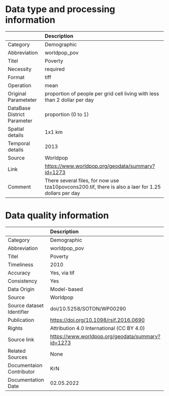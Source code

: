 # Data type and processing information 
|                             | Description                                                                                         |
|:----------------------------|:----------------------------------------------------------------------------------------------------|
| Category                    | Demographic                                                                                         |
| Abbreviation                | worldpop_pov                                                                                        |
| Titel                       | Poverty                                                                                             |
| Necessity                   | required                                                                                            |
| Format                      | tiff                                                                                                |
| Operation                   | mean                                                                                                |
| Original Parameteter        | proportion of people per grid cell living with less than 2 dollar per day                           |
| DataBase District Parameter | proportion (0 to 1)                                                                                 |
| Spatial details             | 1x1 km                                                                                              |
| Temporal details            | 2013                                                                                                |
| Source                      | Worldpop                                                                                            |
| Link                        | https://www.worldpop.org/geodata/summary?id=1273                                                    |
| Comment                     | There several files, for now use tza10povcons200.tif, there is also a laer for 1.25 dollars per day |
# Data quality information 
|                           | Description                                      |
|:--------------------------|:-------------------------------------------------|
| Category                  | Demographic                                      |
| Abbreviation              | worldpop_pov                                     |
| Titel                     | Poverty                                          |
| Timeliness                | 2010                                             |
| Accuracy                  | Yes, via tif                                     |
| Consistency               | Yes                                              |
| Data Origin               | Model-based                                      |
| Source                    | Worldpop                                         |
| Source dataset Identifier | doi/10.5258/SOTON/WP00290                        |
| Publication               | https://doi.org/10.1098/rsif.2016.0690           |
| Rights                    | Attribution 4.0 International (CC BY 4.0)        |
| Source link               | https://www.worldpop.org/geodata/summary?id=1273 |
| Related Sources           | None                                             |
| Documentaion Contributor  | KrN                                              |
| Documentation Date        | 02.05.2022                                       |